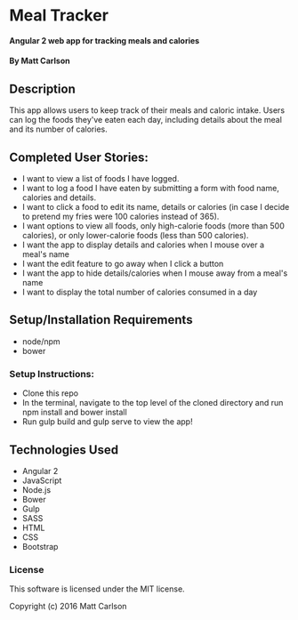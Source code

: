 # Meal Tracker

#### Angular 2 web app for tracking meals and calories

#### By Matt Carlson

## Description

This app allows users to keep track of their meals and caloric intake. Users can log the foods they've eaten each day, including details about the meal and its number of calories.

## Completed User Stories:

* I want to view a list of foods I have logged.
* I want to log a food I have eaten by submitting a form with food name, calories and details.
* I want to click a food to edit its name, details or calories (in case I decide to pretend my fries were 100 calories instead of 365).
* I want options to view all foods, only high-calorie foods (more than 500 calories), or only lower-calorie foods (less than 500 calories).
* I want the app to display details and calories when I mouse over a meal's name
* I want the edit feature to go away when I click a button
* I want the app to hide details/calories when I mouse away from a meal's name
* I want to display the total number of calories consumed in a day

## Setup/Installation Requirements
* node/npm
* bower

### Setup Instructions:
* Clone this repo
* In the terminal, navigate to the top level of the cloned directory and run npm install and bower install
* Run gulp build and gulp serve to view the app!

## Technologies Used

* Angular 2
* JavaScript
* Node.js
* Bower
* Gulp
* SASS
* HTML
* CSS
* Bootstrap

### License

This software is licensed under the MIT license.

Copyright (c) 2016 Matt Carlson

